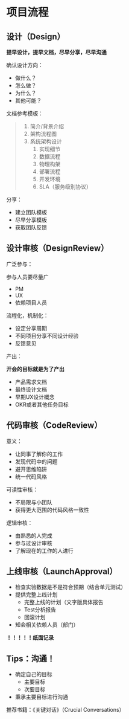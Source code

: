 # 项目流程

## 设计（Design）

**提早设计，提早文档，尽早分享，尽早沟通**

确认设计方向：

- 做什么？
- 怎么做？
- 为什么？
- 其他可能？

文档参考模板：

> 1. 简介/背景介绍
> 2. 架构流程图
> 3. 系统架构设计
>    1. 实现细节
>    2. 数据流程
>    3. 物理构架
>    4. 部署流程
>    5. 开发环境
>    6. SLA（服务级别协议）

分享：

- 建立团队模板
- 尽早分享模板
- 获取团队反馈

## 设计审核（DesignReview）

广泛参与：

参与人员要尽量广

- PM
- UX
- 依赖项目人员

流程化，机制化：

- 设定分享周期
- 不同项目分享不同设计经验
- 反馈意见

产出：

**开会的目标就是为了产出**

- 产品需求文档
- 最终设计文档
- 早期UX设计概念
- OKR或者其他任务目标

## 代码审核（CodeReview）

意义：

- 让同事了解你的工作
- 发现代码中的问题
- 避开思维陷阱
- 统一代码风格

可读性审核：

- 不局限与小团队
- 获得更大范围的代码风格一致性

逻辑审核：

- 由熟悉的人完成
- 参与过设计审核
- 了解现在的工作的人进行

## 上线审核（LaunchApproval）



- 检查实验数据是不是符合预期（结合单元测试）
- 提供完整上线计划
  - 完整上线的计划（文字版具体报告
  - Test分析报告
  - 回滚计划
- 知会相关依赖人员（部门）

**！！！！！纸面记录**

## Tips：沟通！

- 确定自己的目标
  - 主要目标
  - 次要目标
- 秉承主要目标进行沟通

推荐书籍：《关键对话》（Crucial Conversations）
